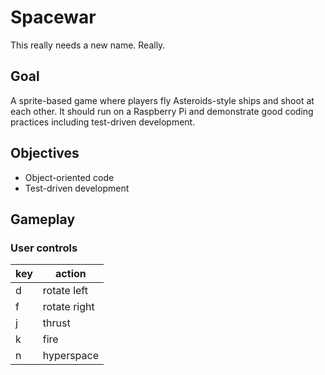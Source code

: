 # Spacewar
This really needs a new name. Really.

## Goal
A sprite-based game where players fly Asteroids-style ships and shoot at 
each other. It should run on a Raspberry Pi and demonstrate good coding
practices including test-driven development.

## Objectives

* Object-oriented code
* Test-driven development

## Gameplay

### User controls

| key   | action        |
|-------|---------------|
| d     | rotate left   |
| f     | rotate right  |
| j     | thrust        |
| k     | fire          |
| n     | hyperspace    |

